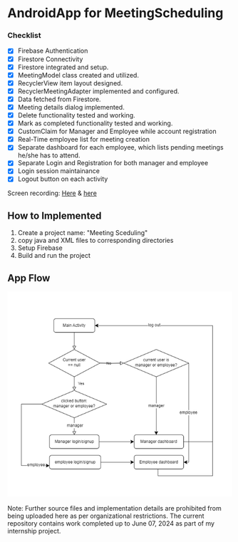 # AndroidApp for MeetingScheduling
### Checklist
- [x] Firebase Authentication
- [x] Firestore Connectivity
- [x] Firestore integrated and setup.
- [x] MeetingModel class created and utilized.
- [x] RecyclerView item layout designed.
- [x] RecyclerMeetingAdapter implemented and configured.
- [x] Data fetched from Firestore.
- [x] Meeting details dialog implemented.
- [x] Delete functionality tested and working.
- [x] Mark as completed functionality tested and working.
- [x] CustomClaim for Manager and Employee while account registration
- [x] Real-Time employee list for meeting creation
- [x] Separate dashboard for each employee, which lists pending meetings he/she has to attend.
- [x] Separate Login and Registration for both manager and employee
- [x] Login session maintainance
- [x] Logout button on each activity

Screen recording: [Here](https://drive.google.com/file/d/17pHHSKzviEStPFG6Lf5Gh_CUAH8VubrF/view?usp=sharing) & [here](https://drive.google.com/file/d/1cSwevspSGQwvaVQ1Kq5kkEkg8ZET71nT/view?usp=drive_link)

## How to Implemented
1. Create a project name: "Meeting Sceduling"
2. copy java and XML files to corresponding directories 
3. Setup Firebase
4. Build and run the project

## App Flow
![alt text](https://github.com/noorulhuda-kk/AndroidApp-MeetingScheduling/blob/main/meeting%20app%20flow.png)

Note: Further source files and implementation details are prohibited from being uploaded here as per organizational restrictions. The current repository contains work completed up to June 07, 2024 as part of my internship project.

